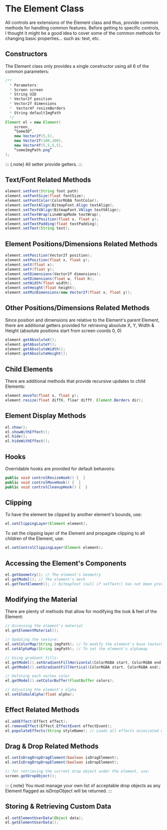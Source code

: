 The Element Class
=================

All controls are extensions of the Element class and thus, provide
common methods for handling common features. Before getting to specific
controls, I thought it might be a good idea to cover some of the common
methods for changing basic properties... such as: text, etc.

Constructors
------------

The Element class only provides a single constructor using all 6 of the
common parameters:

```java
/**
  * Parameters:
  * Screen screen
  * String UID
  * Vector2f position
  * Vector2f dimensions
  *  Vector4f resizeBorders
  * String defaultImgPath
  */
Element el = new Element(
    screen,
    “SomeID”,
    new Vector2f(5,5),
    new Vector2f(100,100),
    new Vector4f(5,5,5,5),
    “someImgPath.png”
);
```

::: {.note}
All setter provide getters.
:::

Text/Font Related Methods
-------------------------

```java
element.setFont(String font path)
element.setFontSize(float fontSize);
element.setFontColor(ColorRGBA fontColor);
element.setTextAlign(BitmapFont.Align textAlign);
element.setTextVAlign(BitmapFont.VAlign textVAlign);
element.setTextWrap(LineWrapMode textWrap);
element.setTextPosition(float x, float y);
element.setTextPadding(float textPadding);
element.setText(String text);
```

Element Positions/Dimensions Related Methods
--------------------------------------------

```java
element.setPosition(Vector2f position);
element.setPosition(float x, float y);
element.setX(float x);
element.setY(float y);
element.setDimensions(Vector2f dimensions);
element.setDimensions(float w, float h);
element.setWidth(float width);
element.setHeight(float height);
element.setMinDimensions(new Vector2f(float x, float y));
```

Other Positions/Dimensions Related Methods
------------------------------------------

Since position and dimensions are relative to the Element's parent
Element, there are additional getters provided for retrieving absolute
X, Y, Width & Height (absolute positions start from screen coords 0, 0)

```java
element.getAbsoluteX();
element.getAbsoluteY();
element.getAbsoluteWidth();
element.getAbsoluteHeight();
```

Child Elements
--------------

There are additional methods that provide recursive updates to child
Elements:

```java
element.moveTo(float x, float y);
element.resize(float diffX, floar diffY, Element.Borders dir);
```

Element Display Methods
-----------------------

```java
el.show();
el.showWithEffect();
el.hide();
el.hideWithEffect();
```

Hooks
-----

Overridable hooks are provided for default behavoirs:

```java
public void controlResizeHook() {  }
public void controlMoveHook() {  }
public void controlCleanupHook() {  }
```

Clipping
--------

To have the element be clipped by another element's bounds, use:

```java
el.setClippingLayer(Element element);
```

To set the clipping layer of the Element and propagate clipping to all
children of the Element, use:

```java
el.setControlClippingLayer(Element element);
```

Accessing the Element's Components
----------------------------------

```java
el.getGeometry(); // The element's Geometry
el.getModel(); // The element's mesh
el.getTextElement(); // BitmapText (null if setText() has not been previously called)
```

Modifying the Material
----------------------

There are plenty of methods that allow for modifying the look & feel of
the Element:

```java
// Accessing the element's material
el.getElementMaterial();

// Updating the texture:
el.setColorMap(String imgPath); // To modify the element's base texture
el.setAlphaMap(String imgPath); // To set the element's alphamap

// Using gradient fills:
el.getModel().setGradientFillHorizontal(ColorRGBA start, ColorRGBA end);
el.getModel().setGradientFillVertical(ColorRGBA start, ColorRGBA end);

// Defining each vertex color
el.getModel().setColorBuffer(FloatBuffer colors);

// Adjusting the element's alpha
el.setGlobalAlpha(float alpha);
```

Effect Related Methods
----------------------

```java
el.addEffect(Effect effect);
el.removeEffect(Effect.EffectEvent effectEvent);
el.populateEffects(String styleName); // Loads all effects associated with a Style
```

Drag & Drop Related Methods
---------------------------

```java
el.setIsDragDropDragElement(boolean isDragElement);
el.setIsDragDropDropElement(boolean isDropElement);

// for retrieving the current drop object under the element, use:
screen.getDropObject();
```

::: {.note}
You must manage your own list of acceptable drop objects as any Element
flagged as isDropObject will be returned.
:::

Storing & Retrieving Custom Data
--------------------------------

```java
el.setElementUserData(Object data);
el.getElementUserData();
```
